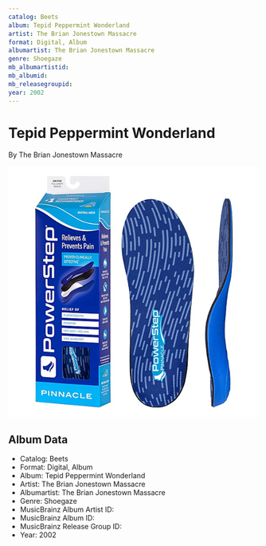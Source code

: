 ```yaml
---
catalog: Beets
album: Tepid Peppermint Wonderland
artist: The Brian Jonestown Massacre
format: Digital, Album
albumartist: The Brian Jonestown Massacre
genre: Shoegaze
mb_albumartistid: 
mb_albumid: 
mb_releasegroupid: 
year: 2002
---
```


# Tepid Peppermint Wonderland

By The Brian Jonestown Massacre

![](../../assets/beetscovers/The_Brian_Jonestown_Massacre-Tepid_Peppermint_Wonderland_2.jpg)

## Album Data

- Catalog: Beets
- Format: Digital, Album
- Album: Tepid Peppermint Wonderland
- Artist: The Brian Jonestown Massacre
- Albumartist: The Brian Jonestown Massacre
- Genre: Shoegaze
- MusicBrainz Album Artist ID: 
- MusicBrainz Album ID: 
- MusicBrainz Release Group ID: 
- Year: 2002

